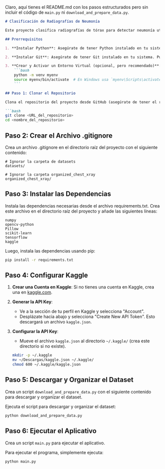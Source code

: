 Claro, aquí tienes el README.md con los pasos estructurados pero sin incluir el código de `main.py` ni `download_and_prepare_data.py`.

```markdown
# Clasificación de Radiografías de Neumonía

Este proyecto clasifica radiografías de tórax para detectar neumonía utilizando una red neuronal convolucional (CNN). Incluye la descarga del dataset desde Kaggle, el preprocesamiento de los datos, el entrenamiento del modelo y la implementación de una interfaz gráfica para la predicción.

## Prerrequisitos

1. **Instalar Python**: Asegúrate de tener Python instalado en tu sistema. Puedes descargarlo desde [python.org](https://www.python.org/).

2. **Instalar Git**: Asegúrate de tener Git instalado en tu sistema. Puedes descargarlo desde [git-scm.com](https://www.git-scm.com/).

3. **Crear y Activar un Entorno Virtual (opcional, pero recomendado)**:
    ```bash
    python -m venv myenv
    source myenv/bin/activate  # En Windows usa `myenv\Scripts\activate`
    ```

## Paso 1: Clonar el Repositorio

Clona el repositorio del proyecto desde GitHub (asegúrate de tener el repositorio subido a GitHub):

```bash
git clone <URL_del_repositorio>
cd <nombre_del_repositorio>
```

## Paso 2: Crear el Archivo .gitignore

Crea un archivo .gitignore en el directorio raíz del proyecto con el siguiente contenido:

```
# Ignorar la carpeta de datasets
datasets/

# Ignorar la carpeta organized_chest_xray
organized_chest_xray/
```

## Paso 3: Instalar las Dependencias

Instala las dependencias necesarias desde el archivo requirements.txt. Crea este archivo en el directorio raíz del proyecto y añade las siguientes líneas:

```
numpy
opencv-python
Pillow
scikit-learn
tensorflow
kaggle
```

Luego, instala las dependencias usando pip:

```bash
pip install -r requirements.txt
```

## Paso 4: Configurar Kaggle

1. **Crear una Cuenta en Kaggle**: Si no tienes una cuenta en Kaggle, crea una en [kaggle.com](https://www.kaggle.com/).

2. **Generar la API Key**:
    - Ve a la sección de tu perfil en Kaggle y selecciona "Account".
    - Desplázate hacia abajo y selecciona "Create New API Token". Esto descargará un archivo `kaggle.json`.

3. **Configurar la API Key**:
    - Mueve el archivo `kaggle.json` al directorio `~/.kaggle/` (crea este directorio si no existe).

    ```bash
    mkdir -p ~/.kaggle
    mv ~/Descargas/kaggle.json ~/.kaggle/
    chmod 600 ~/.kaggle/kaggle.json
    ```

## Paso 5: Descargar y Organizar el Dataset

Crea un script `download_and_prepare_data.py` con el siguiente contenido para descargar y organizar el dataset.

Ejecuta el script para descargar y organizar el dataset:

```bash
python download_and_prepare_data.py
```

## Paso 6: Ejecutar el Aplicativo

Crea un script `main.py` para ejecutar el aplicativo.

Para ejecutar el programa, simplemente ejecuta:

```bash
python main.py
```
```